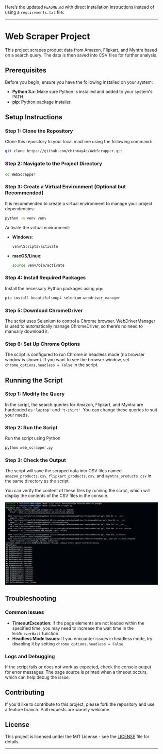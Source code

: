 Here’s the updated `README.md` with direct installation instructions instead of using a `requirements.txt` file:

---

# Web Scraper Project

This project scrapes product data from Amazon, Flipkart, and Myntra based on a search query. The data is then saved into CSV files for further analysis.

## Prerequisites

Before you begin, ensure you have the following installed on your system:

- **Python 3.x**: Make sure Python is installed and added to your system's PATH.
- **pip**: Python package installer.

## Setup Instructions

### Step 1: Clone the Repository

Clone this repository to your local machine using the following command:

```bash
git clone https://github.com/chinmay4c/WebScrapper.git
```

### Step 2: Navigate to the Project Directory

```bash
cd WebScrapper
```

### Step 3: Create a Virtual Environment (Optional but Recommended)

It is recommended to create a virtual environment to manage your project dependencies:

```bash
python -m venv venv
```

Activate the virtual environment:

- **Windows**:
  ```bash
  venv\Scripts\activate
  ```
- **macOS/Linux**:
  ```bash
  source venv/bin/activate
  ```

### Step 4: Install Required Packages

Install the necessary Python packages using `pip`:

```bash
pip install beautifulsoup4 selenium webdriver_manager
```

### Step 5: Download ChromeDriver

The script uses Selenium to control a Chrome browser. WebDriverManager is used to automatically manage ChromeDriver, so there’s no need to manually download it.

### Step 6: Set Up Chrome Options

The script is configured to run Chrome in headless mode (no browser window is shown). If you want to see the browser window, set `chrome_options.headless = False` in the script.

## Running the Script

### Step 1: Modify the Query

In the script, the search queries for Amazon, Flipkart, and Myntra are hardcoded as `'laptop'` and `'t-shirt'`. You can change these queries to suit your needs.

### Step 2: Run the Script

Run the script using Python:

```bash
python web_scrapper.py
```

### Step 3: Check the Output

The script will save the scraped data into CSV files named `amazon_products.csv`, `flipkart_products.csv`, and `myntra_products.csv` in the same directory as the script.

You can verify the content of these files by running the script, which will display the contents of the CSV files in the console.

![Output](image.png)


## Troubleshooting

### Common Issues

- **TimeoutException**: If the page elements are not loaded within the specified time, you may need to increase the wait time in the `WebDriverWait` function.
- **Headless Mode Issues**: If you encounter issues in headless mode, try disabling it by setting `chrome_options.headless = False`.

### Logs and Debugging

If the script fails or does not work as expected, check the console output for error messages. The page source is printed when a timeout occurs, which can help debug the issue.

## Contributing

If you'd like to contribute to this project, please fork the repository and use a feature branch. Pull requests are warmly welcome.

## License

This project is licensed under the MIT License - see the [LICENSE](LICENSE) file for details.

---
